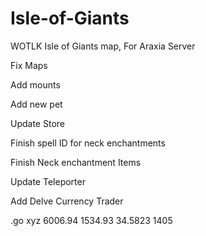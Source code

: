# Isle-of-Giants
WOTLK Isle of Giants map, For Araxia Server


Fix Maps

Add mounts

Add new pet

Update Store

Finish spell ID for neck enchantments

Finish Neck enchantment Items

Update Teleporter

Add Delve Currency Trader



.go xyz 6006.94 1534.93 34.5823 1405
